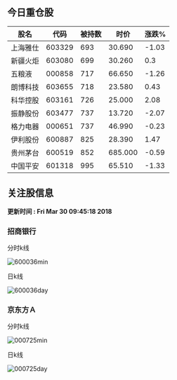 
## 今日重仓股 

|股名|代码|被持数|时价|涨跌%|
|---|---|---|---|---|
|上海雅仕|603329|693|30.690|-1.03|
|新疆火炬|603080|699|30.260|0.3|
|五粮液|000858|717|66.650|-1.26|
|朗博科技|603655|718|23.580|0.43|
|科华控股|603161|726|25.000|2.08|
|振静股份|603477|737|13.720|-2.07|
|格力电器|000651|737|46.990|-0.23|
|伊利股份|600887|825|28.390|1.47|
|贵州茅台|600519|852|685.000|-0.59|
|中国平安|601318|995|65.510|-1.33|

## 关注股信息
**更新时间 : Fri Mar 30 09:45:18 2018**
### 招商银行 
分时k线

![600036min](http://image.sinajs.cn/newchart/min/n/sh600036.gif)

日k线

![600036day](http://image.sinajs.cn/newchart/daily/n/sh600036.gif)

### 京东方Ａ 
分时k线

![000725min](http://image.sinajs.cn/newchart/min/n/sz000725.gif)

日k线

![000725day](http://image.sinajs.cn/newchart/daily/n/sz000725.gif)

